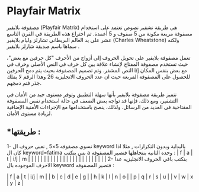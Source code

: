 # Playfair Matrix

مصفوفة بلايفير (Playfair Matrix) هي طريقة تشفير نصوص تعتمد على استخدام مصفوفة مربعة مكونة من 5 صفوف و 5 أعمدة. 
تم اختراع هذه الطريقة في القرن التاسع عشر على يد العالم البريطاني تشارلز وليام بلايفير (Charles Wheatstone) ولكنه سماها باسم صديقة شارلز بلايفير .

تعمل مصفوفة بلايفير على تحويل الحروف إلى أزواج من الأحرف "كل حرفين مع بعض"، حيث تستخدم مصفوفة المفتاح لإنشاء علاقة بين كل حرف في النص الأصلي وحرف في النص المشفر. 
وتم تصميم المصفوفة بحيث يتم دمج الحرفين i/j مع بعض بنفس المكان للحصول على المصفوفة المربعة حيث ان عدد الحروف الانجليزيه 26 وهذا الرقم لا يملك جذر فتم دمجهم. 

تتميز طريقة مصفوفة بلايفير بأنها سهلة التطبيق وتوفر مستوى جيد من الأمان في التشفير، ومع ذلك، فإنها قد تواجه بعض الضعف في حالة استخدام نفس المصفوفة المفتاحية في العديد من الرسائل. 
ولذلك، ينصح باستخدامها مع الإجراءات الأمنية الإضافية لزيادة مستوى الأمان.

## *طريقتها :
1- نسوي مصفوفه 5×5 , نعبي حروف ال keyword بالبداية وبدون التكرارات , مثلا اذا كان ال keyword=fatima بس بنكتب a وحده الثانيه بنتجاهلها فتصير المصفوفه :
| f | a | t | i/j | m |
|   |   |   |     |   |
|   |   |   |     |   |
|   |   |   |     |   |
|   |   |   |     |   |
2- بنكتب باقي الحروف الانجليزيه عدا الاحرف الموجوده بال keyword فتصير المصفوفه :

| f | a | t | i/j | m |
|  b | c  | d  |  e   | g  |
|  h | k  | l  |  n   | o  |
| p  |  q |  r |  s   | u  |
| v  |  w | x  |  y   |  z |

